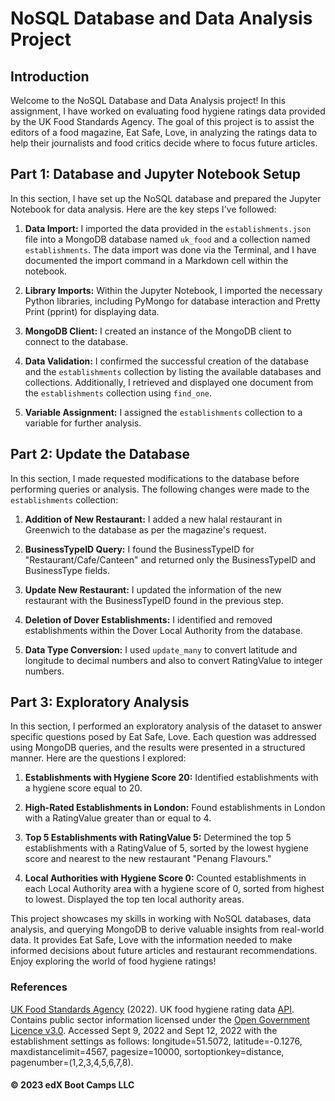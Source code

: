 # NoSQL Database and Data Analysis Project

## Introduction

Welcome to the NoSQL Database and Data Analysis project! In this assignment, I have worked on evaluating food hygiene ratings data provided by the UK Food Standards Agency. The goal of this project is to assist the editors of a food magazine, Eat Safe, Love, in analyzing the ratings data to help their journalists and food critics decide where to focus future articles.

## Part 1: Database and Jupyter Notebook Setup

In this section, I have set up the NoSQL database and prepared the Jupyter Notebook for data analysis. Here are the key steps I've followed:

1.  **Data Import:** I imported the data provided in the `establishments.json` file into a MongoDB database named `uk_food` and a collection named `establishments`. The data import was done via the Terminal, and I have documented the import command in a Markdown cell within the notebook.
    
2.  **Library Imports:** Within the Jupyter Notebook, I imported the necessary Python libraries, including PyMongo for database interaction and Pretty Print (pprint) for displaying data.
    
3.  **MongoDB Client:** I created an instance of the MongoDB client to connect to the database.
    
4.  **Data Validation:** I confirmed the successful creation of the database and the `establishments` collection by listing the available databases and collections. Additionally, I retrieved and displayed one document from the `establishments` collection using `find_one`.
    
5.  **Variable Assignment:** I assigned the `establishments` collection to a variable for further analysis.
    

## Part 2: Update the Database

In this section, I made requested modifications to the database before performing queries or analysis. The following changes were made to the `establishments` collection:

1.  **Addition of New Restaurant:** I added a new halal restaurant in Greenwich to the database as per the magazine's request.
    
2.  **BusinessTypeID Query:** I found the BusinessTypeID for "Restaurant/Cafe/Canteen" and returned only the BusinessTypeID and BusinessType fields.
    
3.  **Update New Restaurant:** I updated the information of the new restaurant with the BusinessTypeID found in the previous step.
    
4.  **Deletion of Dover Establishments:** I identified and removed establishments within the Dover Local Authority from the database.
    
5.  **Data Type Conversion:** I used `update_many` to convert latitude and longitude to decimal numbers and also to convert RatingValue to integer numbers.
    

## Part 3: Exploratory Analysis

In this section, I performed an exploratory analysis of the dataset to answer specific questions posed by Eat Safe, Love. Each question was addressed using MongoDB queries, and the results were presented in a structured manner. Here are the questions I explored:

1.  **Establishments with Hygiene Score 20:** Identified establishments with a hygiene score equal to 20.
    
2.  **High-Rated Establishments in London:** Found establishments in London with a RatingValue greater than or equal to 4.
    
3.  **Top 5 Establishments with RatingValue 5:** Determined the top 5 establishments with a RatingValue of 5, sorted by the lowest hygiene score and nearest to the new restaurant "Penang Flavours."
    
4.  **Local Authorities with Hygiene Score 0:** Counted establishments in each Local Authority area with a hygiene score of 0, sorted from highest to lowest. Displayed the top ten local authority areas.
    

This project showcases my skills in working with NoSQL databases, data analysis, and querying MongoDB to derive valuable insights from real-world data. It provides Eat Safe, Love with the information needed to make informed decisions about future articles and restaurant recommendations. Enjoy exploring the world of food hygiene ratings!

### References
[UK Food Standards Agency](https://www.food.gov.uk/) (2022). UK food hygiene rating data [API](https://ratings.food.gov.uk/open-data/en-GB). Contains public sector information licensed under the [Open Government Licence v3.0](https://www.nationalarchives.gov.uk/doc/open-government-licence/version/3/).
Accessed Sept 9, 2022 and Sept 12, 2022 with the establishment settings as follows: longitude=51.5072, latitude=-0.1276, maxdistancelimit=4567, pagesize=10000, sortoptionkey=distance, pagenumber=(1,2,3,4,5,6,7,8).

#### © 2023 edX Boot Camps LLC





